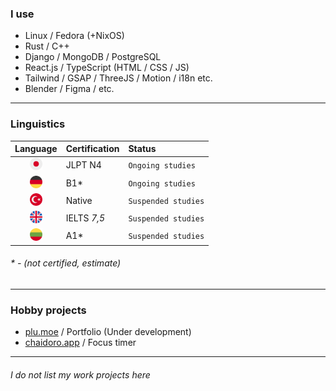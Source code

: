 ### I use
- Linux / Fedora (+NixOS)
- Rust / C++
- Django / MongoDB / PostgreSQL
- React.js / TypeScript (HTML / CSS / JS)
- Tailwind / GSAP / ThreeJS / Motion / i18n etc.
- Blender / Figma / etc.
---
### Linguistics
| Language | Certification  | Status |
| :--------: | :------- | :------- |
| <img src="https://raw.githubusercontent.com/HatScripts/circle-flags/98574d233dd251130dbe8ebc73468f0a5568ace4/flags/jp.svg" alt="Japanese Flag" width="20" height="20">  | JLPT N4  | `Ongoing studies` |
| <img src="https://raw.githubusercontent.com/HatScripts/circle-flags/98574d233dd251130dbe8ebc73468f0a5568ace4/flags/de.svg" alt="German Flag" width="20" height="20">  | B1*        | `Ongoing studies` |
| <img src="https://raw.githubusercontent.com/HatScripts/circle-flags/98574d233dd251130dbe8ebc73468f0a5568ace4/flags/tr.svg" alt="Turkish Flag" width="20" height="20">  | Native    | `Suspended studies` |
| <img src="https://raw.githubusercontent.com/HatScripts/circle-flags/98574d233dd251130dbe8ebc73468f0a5568ace4/flags/gb.svg" alt="GB Flag" width="20" height="20">  | IELTS *7,5*    | `Suspended studies` |
| <img src="https://raw.githubusercontent.com/HatScripts/circle-flags/98574d233dd251130dbe8ebc73468f0a5568ace4/flags/lt.svg" alt="Lithuanian Flag" width="20" height="20">  | A1*    | `Suspended studies` |

###### * - *(not certified, estimate)*
---
### Hobby projects
-  [plu.moe](https://plu.moe/) / Portfolio (Under development)
-  [chaidoro.app](https://chx.chainet.dev/) / Focus timer
--- 
###### *I do not list my work projects here*

